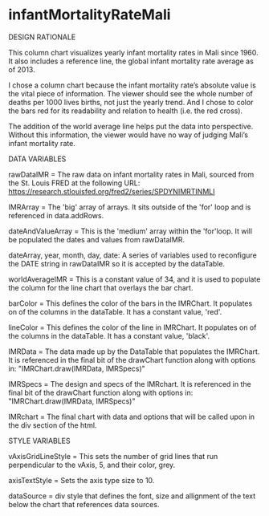 # infantMortalityRateMali

DESIGN RATIONALE

This column chart visualizes yearly infant mortality rates in Mali since 1960. It also includes a reference line, the global infant mortality rate average as of 2013. 

I chose a column chart because the infant mortality rate’s absolute value is the vital piece of information. The viewer should see the whole number of deaths per 1000 lives births, not just the yearly trend. And I chose to color the bars red for its readability and relation to health (i.e. the red cross).

The addition of the world average line helps put the data into perspective. Without this information, the viewer would have no way of judging Mali’s infant mortality rate.


DATA VARIABLES

rawDataIMR = The raw data on infant mortality rates in Mali, sourced from the St. Louis FRED at the following URL: https://research.stlouisfed.org/fred2/series/SPDYNIMRTINMLI

IMRArray = The 'big' array of arrays. It sits outside of the 'for' loop and is referenced in data.addRows.

dateAndValueArray = This is the 'medium' array within the 'for'loop. It will be populated the dates and values from rawDataIMR.

dateArray, year, month, day, date: A series of variables used to reconfigure the DATE string in rawDataIMR so it is accepted by the dataTable.

worldAverageIMR = This is a constant value of 34, and it is used to populate the column for the line chart that overlays the bar chart. 

barColor = This defines the color of the bars in the IMRChart. It populates on of the columns in the dataTable. It has a constant value, 'red'.

lineColor = This defines the color of the line in IMRChart. It populates on of the columns in the dataTable. It has a constant value, 'black'.

IMRData = The data made up by the DataTable that populates the IMRChart. It is referenced in the final bit of the drawChart function along with options in: "IMRChart.draw(IMRData, IMRSpecs)"

IMRSpecs = The design and specs of the IMRchart. It is referenced in the final bit of the drawChart function along with options in: "IMRChart.draw(IMRData, IMRSpecs)"

IMRchart = The final chart with data and options that will be called upon in the div section of the html.


STYLE VARIABLES

vAxisGridLineStyle = This sets the number of grid lines that run perpendicular to the vAxis, 5, and their color, grey.

axisTextStyle = Sets the axis type size to 10.

dataSource = div style that defines the font, size and allignment of the text below the chart that references data sources.


